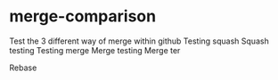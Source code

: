 # merge-comparison
Test the 3 different way of merge within github
Testing squash
Squash testing
Testing merge
Merge testing
Merge ter

Rebase
